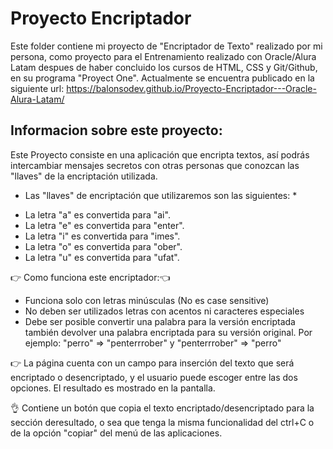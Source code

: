 # Proyecto Encriptador 

Este folder contiene mi proyecto de "Encriptador de Texto" realizado por mi persona, como proyecto para el Entrenamiento realizado con Oracle/Alura Latam despues de haber concluido los cursos de HTML, CSS y Git/Github, en su programa "Proyect One". Actualmente se encuentra publicado en la siguiente url: https://balonsodev.github.io/Proyecto-Encriptador---Oracle-Alura-Latam/

##  Informacion sobre este proyecto: 

Este Proyecto consiste en una aplicación que encripta textos, así podrás intercambiar mensajes secretos con otras personas que conozcan las "llaves" de la encriptación utilizada.

* Las "llaves" de encriptación que utilizaremos son las siguientes: *

- La letra "a" es convertida para "ai". 
- La letra "e" es convertida para "enter". 
- La letra "i" es convertida para "imes". 
- La letra "o" es convertida para "ober". 
- La letra "u" es convertida para "ufat".

 👉 Como funciona este encriptador:👈
- Funciona solo con letras minúsculas (No es case sensitive)
- No deben ser utilizados letras con acentos ni caracteres especiales
- Debe ser posible convertir una palabra para la versión encriptada también devolver una palabra encriptada para su versión original.
Por ejemplo:
"perro" => "penterrrober" y "penterrrober" => "perro"

👉 La página cuenta con un campo para inserción del texto que será encriptado o desencriptado, y el usuario puede escoger entre las dos opciones.
El resultado es mostrado en la pantalla.

👌 Contiene un botón que copia el texto encriptado/desencriptado para la sección deresultado, o sea que tenga la misma funcionalidad del ctrl+C o de la opción "copiar" del menú de las aplicaciones.

